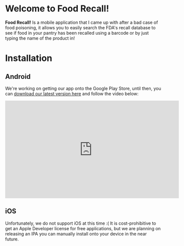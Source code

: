 # Welcome to Food Recall!
**Food Recall!** Is a mobile application that I came up with after a bad case of food poisoning, it allows you to easily search the FDA's recall database to see if food in your pantry has been recalled using a barcode or by just typing the name of the product in!

# Installation
## Android

We're working on getting our app onto the Google Play Store, until then, you can [download our latest version here](https://github.com/JohnnyHobo/FoodRecall-/releases/download/v0.0.1-Android/FoodRecall.apk) and follow the video below:
<iframe width="560" height="315" src="https://www.youtube.com/embed/nnj4bNJmu6E" frameborder="0" allow="autoplay; encrypted-media" allowfullscreen></iframe>

## iOS

Unfortunately, we do not support iOS at this time :( It is cost-prohibitive to get an Apple Developer license for free applications, but we are planning on releasing an IPA you can manually install onto your device in the near future.
